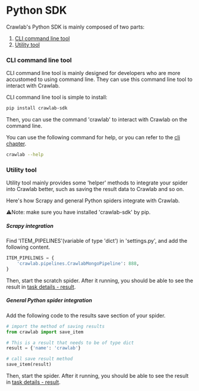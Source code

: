 # Python SDK

Crawlab's Python SDK is mainly composed of two parts:

1. [CLI command line tool](./CLI.md)
2. [Utility tool](./Python.md)

### CLI command line tool

CLI command line tool is mainly designed for developers who are more accustomed to using command line. They can use this command line tool to interact with Crawlab.

CLI command line tool is simple to install:

```bash
pip install crawlab-sdk
```

Then, you can use the command 'crawlab' to interact with Crawlab on the command line.

You can use the following command for help, or you can refer to the [cli chapter](./CLI.md).

```bash
crawlab --help
```

### Utility tool

Utility tool mainly provides some 'helper' methods to integrate your spider into Crawlab better, such as saving the result data to Crawlab and so on.

Here's how Scrapy and general Python spiders integrate with Crawlab.

⚠️Note: make sure you have installed 'crawlab-sdk' by pip.

##### Scrapy integration

Find 'ITEM_PIPELINES'(variable of type 'dict') in 'settings.py', and add the following content.

```python
ITEM_PIPELINES = {
    'crawlab.pipelines.CrawlabMongoPipeline': 888,
}
```

Then, start the scratch spider. After it running, you should be able to see the result in [task details - result](../Task/Results.md).

##### General Python spider integration

Add the following code to the results save section of your spider.

```python
# import the method of saving results
from crawlab import save_item

# This is a result that needs to be of type dict
result = {'name': 'crawlab'}

# call save result method
save_item(result)
```

Then, start the spider. After it running, you should be able to see the result in [task details - result](../Task/Results.md).
